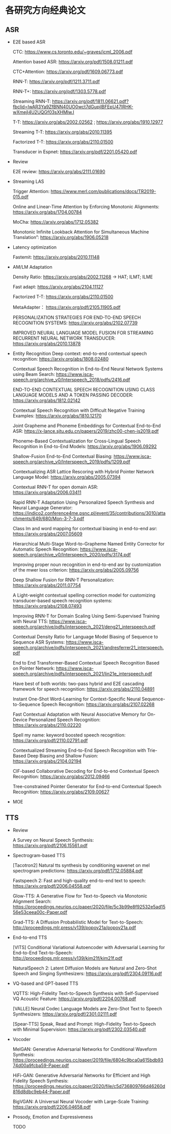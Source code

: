 # 各研究方向经典论文
## ASR
- E2E based ASR
  
    CTC: https://www.cs.toronto.edu/~graves/icml_2006.pdf
    
    Attention based ASR: https://arxiv.org/pdf/1508.01211.pdf
    
    CTC+Attention: https://arxiv.org/pdf/1609.06773.pdf
    
    RNN-T: https://arxiv.org/pdf/1211.3711.pdf
    
    RNN-T+: https://arxiv.org/pdf/1303.5778.pdf
    
    Streaming RNN-T: https://arxiv.org/pdf/1811.06621.pdf?fbclid=IwAR3Ya9ZfBNN40UO0wct7dGupjlBFEpU47IRHK-wXmejI4U2UQGf03sXHMlw.I
    
    T-T: https://arxiv.org/abs/2002.02562 ;  https://arxiv.org/abs/1910.12977
    
    Streaming T-T: https://arxiv.org/abs/2010.11395
    
    Factorized T-T: https://arxiv.org/abs/2110.01500
    
    Transducer in Espnet: https://arxiv.org/pdf/2201.05420.pdf
    
- Review
  
    E2E review:  https://arxiv.org/abs/2111.01690
    
- Streaming LAS
  
    Trigger Attention: https://www.merl.com/publications/docs/TR2019-015.pdf
    
    Online and Linear-Time Attention by Enforcing Monotonic Alignments: https://arxiv.org/abs/1704.00784
    
    MoCha: https://arxiv.org/abs/1712.05382
    
    Monotonic Infinite Lookback Attention for Simultaneous Machine Translation”: https://arxiv.org/abs/1906.05218
    
- Latency optimization
  
    Fastemit:  https://arxiv.org/abs/2010.11148
    
- AM/LM Adaptation
  
    Density Ratio: https://arxiv.org/abs/2002.11268  → HAT; ILMT; ILME
    
    Fast adapt: https://arxiv.org/abs/2104.11127
    
    Factorized T-T: https://arxiv.org/abs/2110.01500
    
    MetaAdapter： https://arxiv.org/pdf/2105.11905.pdf
    
    PERSONALIZATION STRATEGIES FOR END-TO-END SPEECH RECOGNITION SYSTEMS: https://arxiv.org/abs/2102.07739
    
    IMPROVED NEURAL LANGUAGE MODEL FUSION FOR STREAMING RECURRENT NEURAL NETWORK TRANSDUCER: https://arxiv.org/abs/2010.13878
    
- Entity Recognition
    Deep context: end-to-end contextual speech recognition: https://arxiv.org/abs/1808.02480

    Contextual Speech Recognition in End-to-End Neural Network Systems using Beam Search: https://www.isca-speech.org/archive_v0/Interspeech_2018/pdfs/2416.pdf
  
    END-TO-END CONTEXTUAL SPEECH RECOGNITION USING CLASS LANGUAGE MODELS AND A TOKEN PASSING DECODER: https://arxiv.org/abs/1812.02142
            
    Contextual Speech Recognition with Difficult Negative Training Examples: https://arxiv.org/abs/1810.12170
            
    Joint Grapheme and Phoneme Embeddings for Contextual End-to-End ASR: https://x-lance.sjtu.edu.cn/papers/2019/zhc00-chen-is2019.pdf
            
    Phoneme-Based Contextualization for Cross-Lingual Speech Recognition in End-to-End Models: https://arxiv.org/abs/1906.09292
            
    Shallow-Fusion End-to-End Contextual Biasing: https://www.isca-speech.org/archive_v0/Interspeech_2019/pdfs/1209.pdf

    Contextualizing ASR Lattice Rescoring with Hybrid Pointer Network Language Model: https://arxiv.org/abs/2005.07394
            
    Contextual RNN-T for open domain ASR: https://arxiv.org/abs/2006.03411
            
    Rapid RNN-T Adaptation Using Personalized Speech Synthesis and Neural Language Generator: https://indico2.conference4me.psnc.pl/event/35/contributions/3010/attachments/649/680/Mon-3-7-3.pdf

    Class lm and word mapping for contextual biasing in end-to-end asr: https://arxiv.org/abs/2007.05609
            
    Hierarchical Multi-Stage Word-to-Grapheme Named Entity Corrector for Automatic Speech Recognition: https://www.isca-speech.org/archive_v0/Interspeech_2020/pdfs/3174.pdf
        
    Improving proper noun recognition in end-to-end asr by customization of the mwer loss criterion: https://arxiv.org/abs/2005.09756
        
     Deep Shallow Fusion for RNN-T Personalization: https://arxiv.org/abs/2011.07754
        
     A Light-weight contextual spelling correction model for customizing transducer-based speech recognition systems: https://arxiv.org/abs/2108.07493
        
     Improving RNN-T for Domain Scaling Using Semi-Supervised Training with Neural TTS: https://www.isca-speech.org/archive/pdfs/interspeech_2021/deng21_interspeech.pdf
        
     Contextual Density Ratio for Language Model Biasing of Sequence to Sequence ASR Systems: https://www.isca-speech.org/archive/pdfs/interspeech_2021/andresferrer21_interspeech.pdf
        
     End to End Transformer-Based Contextual Speech Recognition Based on Pointer Network: https://www.isca-speech.org/archive/pdfs/interspeech_2021/lin21e_interspeech.pdf
        
     Have best of both worlds: two-pass hybrid and E2E cascading framework for speech recognition: https://arxiv.org/abs/2110.04891
        
     Instant One-Shot Word-Learning for Context-Specific Neural Sequence-to-Sequence Speech Recognition: https://arxiv.org/abs/2107.02268
        
     Fast Contextual Adaptation with Neural Associative Memory for On-Device Personalized Speech Recognition: https://arxiv.org/abs/2110.02220
        
     Spell my name: keyword boosted speech recognition: https://arxiv.org/pdf/2110.02791.pdf
        
     Contextualized Streaming End-to-End Speech Recognition with Trie-Based Deep Biasing and Shallow Fusion: https://arxiv.org/abs/2104.02194
        
     CIF-based Collaborative Decoding for End-to-end Contextual Speech Recognition: https://arxiv.org/abs/2012.09466
        
     Tree-constrained Pointer Generator for End-to-end Contextual Speech Recognition: https://arxiv.org/abs/2109.00627
    
- MOE

## TTS

* Review

  A Survey on Neural Speech Synthesis: https://arxiv.org/pdf/2106.15561.pdf

* Spectrogram-based TTS

  \[Tacotron2\] Natural tts synthesis by conditioning wavenet on mel spectrogram predictions: https://arxiv.org/pdf/1712.05884.pdf
  
  Fastspeech 2: Fast and high-quality end-to-end text to speech: https://arxiv.org/pdf/2006.04558.pdf
  
  Glow-TTS: A Generative Flow for Text-to-Speech via Monotonic Alignment Search: https://proceedings.neurips.cc/paper/2020/file/5c3b99e8f92532e5ad1556e53ceea00c-Paper.pdf
  
  Grad-TTS: A Diffusion Probabilistic Model for Text-to-Speech: http://proceedings.mlr.press/v139/popov21a/popov21a.pdf
  
* End-to-end TTS

  \[VITS\] Conditional Variational Autoencoder with Adversarial Learning for End-to-End Text-to-Speech: http://proceedings.mlr.press/v139/kim21f/kim21f.pdf
  
  NaturalSpeech 2: Latent Diffusion Models are Natural and Zero-Shot Speech and Singing Synthesizers: https://arxiv.org/pdf/2304.09116.pdf
  
* VQ-based and GPT-based TTS

  VQTTS: High-Fidelity Text-to-Speech Synthesis with Self-Supervised VQ Acoustic Feature: https://arxiv.org/pdf/2204.00768.pdf
  
  \[VALLE\] Neural Codec Language Models are Zero-Shot Text to Speech Synthesizers: https://arxiv.org/pdf/2301.02111.pdf
  
  \[Spear-TTS\] Speak, Read and Prompt: High-Fidelity Text-to-Speech with Minimal Supervision: https://arxiv.org/pdf/2302.03540.pdf

* Vocoder

  MelGAN: Generative Adversarial Networks for Conditional Waveform Synthesis: https://proceedings.neurips.cc/paper/2019/file/6804c9bca0a615bdb9374d00a9fcba59-Paper.pdf
  
  HiFi-GAN: Generative Adversarial Networks for Efficient and High Fidelity Speech Synthesis: https://proceedings.neurips.cc/paper/2020/file/c5d736809766d46260d816d8dbc9eb44-Paper.pdf
  
  BigVGAN: A Universal Neural Vocoder with Large-Scale Training: https://arxiv.org/pdf/2206.04658.pdf
  
* Prosody, Emotion and Expressiveness

  TODO

